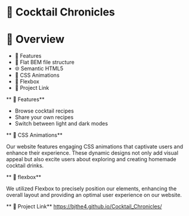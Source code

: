 # 🍹 Cocktail Chronicles

#  📖 Overview

*  🚀 Features 
*  📂 Flat BEM file structure
*  🌐 Semantic HTML5
*  🎨 CSS Animations
*  📐 Flexbox
*  🔗 Project Link

** 🚀 Features**

* Browse cocktail recipes
* Share your own recipes
* Switch between light and dark modes

** 🎨 CSS Animations**

Our website features engaging CSS animations that captivate users and enhance their experience. These dynamic designs not only add visual appeal but also excite users about exploring and creating homemade cocktail drinks.

** 📐 flexbox**

We utilized Flexbox to precisely position our elements, enhancing the overall layout and providing an optimal user experience on our website.

** 🔗 Project Link**
https://bjthe4.github.io/Cocktail_Chronicles/
